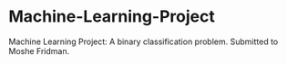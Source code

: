 # Machine-Learning-Project
Machine Learning Project: A binary classification problem. Submitted to Moshe Fridman.
